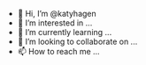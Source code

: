 - 👋 Hi, I’m @katyhagen
- 👀 I’m interested in ...
- 🌱 I’m currently learning ...
- 💞️ I’m looking to collaborate on ...
- 📫 How to reach me ...

<!---
katyhagen/katyhagen is a ✨ special ✨ repository because its `README.md` (this file) appears on your GitHub profile.
You can click the Preview link to take a look at your changes.
--->
